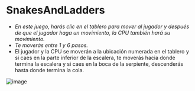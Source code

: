 # SnakesAndLadders

- _En este juego, harás clic en el tablero para mover al jugador y después de que el jugador haga un movimiento, la CPU también hará su movimiento._
- _Te moverás entre 1 y 6 pasos._
- El jugador y la CPU se moverán a la ubicación numerada en el tablero y si caes en la parte inferior de la escalera, te moverás hacia donde termina la escalera y si caes en la boca de la serpiente, descenderás hasta donde termina la cola. 

![image](https://github.com/MARSFOREVER472/SnakesAndLadders/assets/69094327/547fe2cb-c528-4476-8e50-5607f3e2a310)
